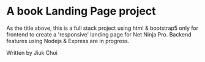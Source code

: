 # A book Landing Page project

As the title above, this is a full stack project using html & bootstrap5 only for frontend to create a 'responsive' landing page for Net Ninja Pro. Backend features using Nodejs & Express are in progress.

Written by Jiuk Choi
